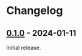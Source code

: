 # Changelog

## [0.1.0] - 2024-01-11

Initial release.

[0.1.0]: https://github.com/blbrdv/SimpleQuoteBot/releases/tag/v0.1.0
